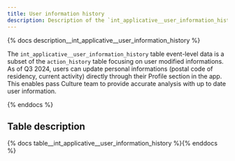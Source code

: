 ```yaml
---
title: User information history
description: Description of the `int_applicative__user_information_history` table.
---
```


{% docs description__int_applicative__user_information_history %}

The `int_applicative__user_information_history` table event-level data is a subset of the `action_history` table focusing on user modified informations. As of Q3 2024, users can update personal informations (postal code of residency, current activity) directly through their Profile section in the app. This enables pass Culture team to provide accurate analysis with up to date user information.

{% enddocs %}

## Table description

{% docs table__int_applicative__user_information_history %}{% enddocs %}
